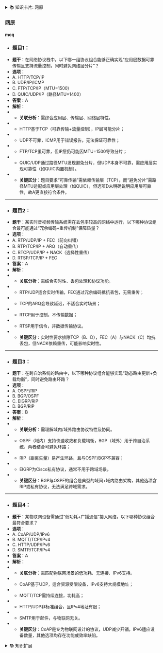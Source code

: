 <details>
  <summary>📚 知识卡片: 网原</summary>
  
  **解释**: 网络原理的简称，研究计算机网络的工作原理和协议设计。
  
  **示例**: 如TCP/IP协议栈、路由算法等。
  
  **有趣事实**: 互联网的核心协议TCP/IP诞生于1970年代，至今仍是现代网络的基础。
  </details>
  
  ### 网原
  #### mcq
  - ### 题目1：
  - **题干**：在网络协议栈中，以下哪一组协议组合能够正确实现“应用层数据可靠传输且支持流量控制，同时避免网络层分片”？
  - **选项**：
  - A. HTTP/TCP/IP
  - B. UDP/IP/ICMP
  - C. FTP/TCP/IP（MTU=1500）
  - D. QUIC/UDP/IP（路径MTU=1400）
  - **答案**：A
  - **解析**：
  - - **关联分析**：需综合应用层、传输层、网络层特性。
  - - HTTP基于TCP（可靠传输+流量控制），IP层可能分片；
  - - UDP不可靠，ICMP用于错误报告，无法保证可靠性；
  - - FTP/TCP虽可靠，但IP层仍可能因MTU=1500导致分片；
  - - QUIC/UDP通过路径MTU发现避免分片，但UDP本身不可靠，需应用层实现可靠性（如QUIC内置机制）。
  - - **关键区分**：题目要求“可靠传输”需依赖传输层（TCP），而“避免分片”需路径MTU适配或应用层处理（如QUIC），但选项D未明确说明应用层可靠性，故A更直接符合条件。
  - ---
  - ### 题目2：
  - **题干**：某实时音视频传输系统需在丢包率较高的网络中运行，以下哪种协议组合最可能通过“冗余编码+重传机制”保障质量？
  - **选项**：
  - A. RTP/UDP/IP + FEC（前向纠错）
  - B. RTP/TCP/IP + ARQ（自动重传）
  - C. RTCP/UDP/IP + NACK（选择性重传）
  - D. RTSP/TCP/IP + FEC
  - **答案**：A
  - **解析**：
  - - **关联分析**：需结合实时性、丢包处理和协议功能。
  - - RTP/UDP适合实时传输，FEC通过冗余编码抵抗丢包，无需重传；
  - - TCP的ARQ会导致延迟，不适合实时场景；
  - - RTCP用于控制，不传输数据；
  - - RTSP用于信令，非数据传输协议。
  - - **关键区分**：实时性要求排除TCP（B、D），FEC（A）与NACK（C）均抗丢包，但NACK依赖重传，可能影响实时性。
  - ---
  - ### 题目3：
  - **题干**：在跨自治系统的路由中，以下哪种协议组合能够实现“动态路由更新+负载均衡”，同时避免路由环路？
  - **选项**：
  - A. OSPF/RIP
  - B. BGP/OSPF
  - C. EIGRP/RIP
  - D. BGP/RIP
  - **答案**：B
  - **解析**：
  - - **关联分析**：需理解域内/域外路由协议特性及协同。
  - - OSPF（域内）支持快速收敛和负载均衡，BGP（域外）用于跨自治系统，两者结合可避免环路；
  - - RIP（距离矢量）易产生环路，且与OSPF/BGP不兼容；
  - - EIGRP为Cisco私有协议，通常不用于跨域场景。
  - - **关键区分**：BGP与OSPF的组合是典型的域间+域内路由架构，其他选项含RIP或私有协议，无法满足跨域需求。
  - ---
  - ### 题目4：
  - **题干**：某物联网设备需通过“低功耗+广播通信”接入网络，以下哪种协议组合最符合要求？
  - **选项**：
  - A. CoAP/UDP/IPv6
  - B. MQTT/TCP/IPv4
  - C. HTTP/UDP/IPv6
  - D. SMTP/TCP/IPv4
  - **答案**：A
  - **解析**：
  - - **关联分析**：需匹配物联网场景的低功耗、无连接、IPv6支持。
  - - CoAP基于UDP，适合资源受限设备，IPv6支持大规模地址；
  - - MQTT/TCP需持续连接，功耗高；
  - - HTTP/UDP非标准组合，且IPv4地址有限；
  - - SMTP用于邮件，与物联网无关。
  - - **关键区分**：CoAP是专为物联网设计的协议，UDP减少开销，IPv6适应设备数量，其他选项均存在功能或效率缺陷。
  <details>
    <summary>📚 知识扩展</summary>
    
    **补充背景**：
    - **CoAP（Constrained Application Protocol）**：专为资源受限的物联网设备设计，基于UDP，支持低功耗和异步消息。
    - **IPv6 vs IPv4**：IPv6地址长度为128位，解决IPv4地址耗尽问题，支持无状态自动配置（SLAAC），适合物联网大规模部署。
    - **MQTT（Message Queuing Telemetry Transport）**：轻量级消息协议，常用于物联网，但依赖TCP连接，需持续心跳保活。
    - **HTTP/UDP**：非标准组合，HTTP通常基于TCP，UDP版本（如COAP）需自定义可靠传输机制。
    
    **应用场景**：
    - CoAP适用于智能家居传感器（如温度、湿度上报），MQTT适合需要实时控制的设备（如远程开关）。
    </details>
  <details>
    <summary>🎓 易化学习</summary>
    
    **类比解释**：
    - **CoAP vs MQTT**：CoAP像“短信”，轻量且无需连接；MQTT像“电话”，需保持线路畅通。
    - **IPv6 vs IPv4**：IPv6是“无限电话号码”，解决号码不够用的问题；IPv4是“旧号码”，数量有限。
    
    **示例**：
    - 智能家居温度传感器使用CoAP发送数据，像发短信一样快速且省电。
    - 视频监控设备用MQTT，像打电话一样实时传输画面指令。
    </details>
  #### short_answer
  - 1. 以下哪项是计算机网络体系结构中负责端到端数据传输可靠性的层次？
  - A. 物理层
  - B. 数据链路层
  - C. 传输层
  - D. 网络层
  - 2. 在OSI七层模型中，为网络通信提供标准接口并直接面向应用程序的是哪一层？
  - A. 表示层
  - B. 会话层
  - C. 应用层
  - D. 传输层
  - 3. TCP/IP协议族中，实现不同网络间数据包转发功能的协议层是？
  - A. 应用层
  - B. 传输层
  - C. 网络层
  - D. 数据链路层
  - 4. 下列哪个功能属于数据链路层的核心职责？
  - A. 流量控制与差错检测
  - B. IP地址分配与路由选择
  - C. 比特流传输与物理连接
  - D. 数据格式化与加密处理
  - 5. 在网络协议分层模型中，负责将应用数据分割成合适大小的数据单元进行传输的是哪一层？
  - A. 物理层
  - B. 传输层
  - C. 网络层
  - D. 应用层